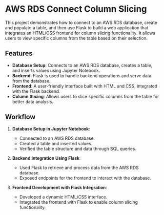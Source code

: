 # AWS RDS Connect Column Slicing

This project demonstrates how to connect to an AWS RDS database, create and populate a table, and then use Flask to build a web application that integrates an HTML/CSS frontend for column slicing functionality. It allows users to view specific columns from the table based on their selection.

## Features

- **Database Setup**: Connects to an AWS RDS database, creates a table, and inserts values using Jupyter Notebook.
- **Backend**: Flask is used to handle backend operations and serve data from the database.
- **Frontend**: A user-friendly interface built with HTML and CSS, integrated with the Flask backend.
- **Column Slicing**: Allows users to slice specific columns from the table for better data analysis.

## Workflow

1. **Database Setup in Jupyter Notebook**:  
   - Connected to an AWS RDS database.  
   - Created a table and inserted values.  
   - Verified the table structure and data through SQL queries.  

2. **Backend Integration Using Flask**:  
   - Used Flask to retrieve and process data from the AWS RDS database.  
   - Exposed endpoints for the frontend to interact with the database.  

3. **Frontend Development with Flask Integration**:  
   - Developed a dynamic HTML/CSS interface.  
   - Integrated the frontend with Flask to enable column slicing functionality.  


